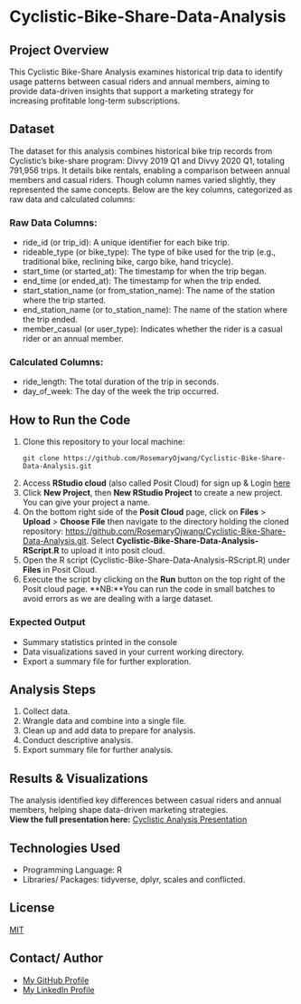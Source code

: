 # Cyclistic-Bike-Share-Data-Analysis
## Project Overview
This Cyclistic Bike-Share Analysis examines historical trip data to identify usage patterns between casual riders and annual members, aiming to provide data-driven insights that support a marketing strategy for increasing profitable long-term subscriptions.

## Dataset
The dataset for this analysis combines historical bike trip records from Cyclistic’s bike-share program: Divvy 2019 Q1 and Divvy 2020 Q1, totaling 791,956 trips. It details bike rentals, enabling a comparison between annual members and casual riders. Though column names varied slightly, they represented the same concepts. Below are the key columns, categorized as raw data and calculated columns:

### Raw Data Columns:
- ride_id (or trip_id): A unique identifier for each bike trip.
- rideable_type (or bike_type): The type of bike used for the trip (e.g., traditional bike, reclining bike, cargo bike, hand tricycle).
- start_time (or started_at): The timestamp for when the trip began.
- end_time (or ended_at): The timestamp for when the trip ended.
- start_station_name (or from_station_name): The name of the station where the trip started.
- end_station_name (or to_station_name): The name of the station where the trip ended.
- member_casual (or user_type): Indicates whether the rider is a casual rider or an annual member.

### Calculated Columns:
- ride_length: The total duration of the trip in seconds.
- day_of_week: The day of the week the trip occurred.

## How to Run the Code
1. Clone this repository to your local machine:  
   ```
   git clone https://github.com/RosemaryOjwang/Cyclistic-Bike-Share-Data-Analysis.git
   ```
2. Access **RStudio cloud** (also called Posit Cloud) for sign up & Login [here](https://login.posit.cloud/register?product=cloud&redirect=%2Foauth%2Fauthorize%3Fredirect_uri%3Dhttps%253A%252F%252Fposit.cloud%252Flogin%26client_id%3Dposit-cloud%26response_type%3Dcode%26show_auth%3D0)  
3. Click **New Project**, then **New RStudio Project** to create a new project. You can give your project a name.
4. On the bottom right side of the **Posit Cloud** page, click on **Files** > **Upload** > **Choose File** then navigate to the directory holding the cloned repository: https://github.com/RosemaryOjwang/Cyclistic-Bike-Share-Data-Analysis.git. Select **Cyclistic-Bike-Share-Data-Analysis-RScript.R** to upload it into posit cloud.
5. Open the R script (Cyclistic-Bike-Share-Data-Analysis-RScript.R) under **Files** in Posit Cloud.
6. Execute the script by clicking on the **Run** button on the top right of the Posit cloud page.
   **NB:**You can run the code in small batches to avoid errors as we are dealing with a large dataset.
### Expected Output
- Summary statistics printed in the console
- Data visualizations saved in your current working directory.
- Export a summary file for further exploration.
## Analysis Steps
1. Collect data.
2. Wrangle data and combine into a single file.
3. Clean up and add data to prepare for analysis.
4. Conduct descriptive analysis.
5. Export summary file for further analysis.
## Results & Visualizations
The analysis identified key differences between casual riders and annual members, helping shape data-driven marketing strategies.  
**View the full presentation here:** [Cyclistic Analysis Presentation](https://docs.google.com/presentation/d/1w4xdPxZvyavPg2ct1LWB8wuOGEEZJnSyNn3NWAEboTc/edit?usp=sharing)  
## Technologies Used
- Programming Language: R
- Libraries/ Packages: tidyverse, dplyr, scales and conflicted.
## License
[MIT](https://opensource.org/license/mit)
## Contact/ Author
- [My GitHub Profile](https://github.com/settings/profile)
- [My LinkedIn Profile](www.linkedin.com/in/rosemary-ojwang-989b76259)

